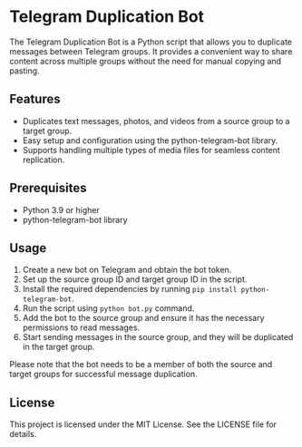 # Telegram Duplication Bot

The Telegram Duplication Bot is a Python script that allows you to duplicate messages between Telegram groups. It provides a convenient way to share content across multiple groups without the need for manual copying and pasting.

## Features
- Duplicates text messages, photos, and videos from a source group to a target group.
- Easy setup and configuration using the python-telegram-bot library.
- Supports handling multiple types of media files for seamless content replication.

## Prerequisites
- Python 3.9 or higher
- python-telegram-bot library

## Usage
1. Create a new bot on Telegram and obtain the bot token.
2. Set up the source group ID and target group ID in the script.
3. Install the required dependencies by running `pip install python-telegram-bot`.
4. Run the script using `python bot.py` command.
5. Add the bot to the source group and ensure it has the necessary permissions to read messages.
6. Start sending messages in the source group, and they will be duplicated in the target group.

Please note that the bot needs to be a member of both the source and target groups for successful message duplication.

## License
This project is licensed under the MIT License. See the LICENSE file for details.
